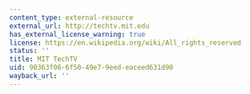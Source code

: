 ```yaml
---
content_type: external-resource
external_url: http://techtv.mit.edu
has_external_license_warning: true
license: https://en.wikipedia.org/wiki/All_rights_reserved
status: ''
title: MIT TechTV
uid: 90363f06-6f50-49e7-9eed-eaceed631d90
wayback_url: ''
---
```

